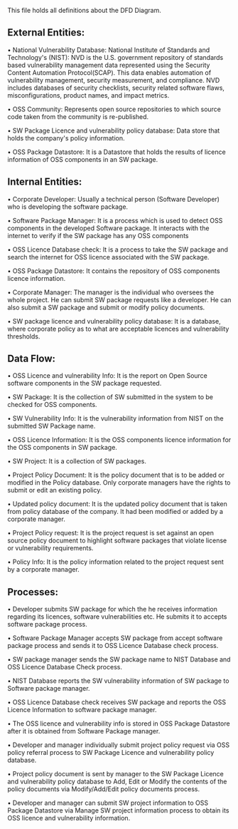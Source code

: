 This file holds all definitions about the DFD Diagram.


## External Entities:

• National Vulnerability Database: National Institute of Standards and Technology's (NIST): NVD is the U.S. government repository of standards based vulnerability management data represented using the Security Content Automation Protocol(SCAP). This data enables automation of vulnerability management, security measurement, and compliance. NVD includes databases of security checklists, security related software flaws, misconfigurations, product names, and impact metrics.

• OSS Community: Represents open source repositories to which source code taken from the community is re-published.

•	SW Package Licence and vulnerability policy database: Data store that holds the company's policy information.

•	OSS Package Datastore: It is a Datastore that holds the results of licence information of OSS components in an SW package.

## Internal Entities:

•	Corporate Developer: Usually a technical person (Software Developer) who is developing the software package.

•	Software Package Manager:  It is a process which is used to detect OSS components in the developed Software package. It interacts with the internet to verify if the SW package has any OSS components

•	OSS Licence Database check: It is a process to take the SW package and search the internet for OSS licence associated with the SW package.

•	OSS Package Datastore: It contains the repository of OSS components licence information.

•	Corporate Manager: The manager is the individual who oversees the whole project. He can submit SW package requests like a developer. He can also submit a SW package and submit or modify policy documents.

•	SW package licence and vulnerability policy database: It is a database, where corporate policy as to what are acceptable licences and vulnerability thresholds.

## Data Flow:

•	OSS Licence and vulnerability Info: It is the report on Open Source software components in the SW package requested.

•	SW Package: It is the collection of SW submitted in the system to be checked for OSS components.

•	SW Vulnerability Info: It is the vulnerability information from NIST on the submitted SW Package name.

•	OSS Licence Information:  It is the OSS components licence information for the OSS components in SW package.

•	SW Project: It is a collection of SW packages.

•	Project Policy Document: It is the policy document that is to be added or modified in the Policy database. Only corporate managers have the rights to submit or edit an existing policy. 

•	Updated policy document: It is the updated policy document that is taken from policy database of the company. It had been modified or added by a corporate manager. 

•	Project Policy request: It is the project request is set against an open source policy document to highlight software packages that violate license or vulnerability requirements.

•	Policy Info: It is the policy information related to the project request sent by a corporate manager.

 

## Processes:

•	Developer submits SW package for which the he receives information regarding its licences, software vulnerabilities etc. He submits it to accepts software package process.

•	Software Package Manager accepts SW package from accept software package process and sends it to OSS Licence Database check process.

•	SW package manager sends the SW package name to NIST Database and OSS Licence Database Check process.

•	NIST Database reports the SW vulnerability information of SW package to Software package manager.

•	OSS Licence Database check receives SW package and reports the OSS Licence Information to software package manager.

•	The OSS licence and vulnerability info is stored in OSS Package Datastore after it is obtained from Software Package manager. 

•	Developer and manager individually submit project policy request via OSS policy referral process to SW Package Licence and vulnerability policy database.

•	Project policy document is sent by manager to the SW Package Licence and vulnerability policy database to Add, Edit or Modify the contents of the policy documents via Modify/Add/Edit policy documents process.

•	Developer and manager can submit SW project information to OSS Package Datastore via Manage SW project information process to obtain its OSS licence and vulnerability information.


	 




